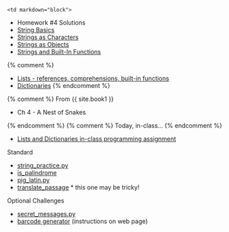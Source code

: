 	<td markdown="block">
* Homework #4 Solutions
* [String Basics](slides/06/strings.html)
* [Strings as Characters](slides/06/strings_as_list.html)
* [Strings as Objects](slides/06/strings_as_objects.html)
* [Strings and Built-In Functions](slides/06/strings_built_in_functions.html) 

{% comment %}
* [Lists - references, comprehensions, built-in functions](slides/06/lists-references-map.html)
* [Dictionaries](slides/06/dictionaries.html)
{% endcomment %}

</td>
{% comment %}
	<td markdown="block">
From {{ site.book1 }}

* Ch 4 - A Nest of Snakes
</td>
{% endcomment %}
	<td markdown="block">
    {% comment %}
Today, in-class…
    {% endcomment %}

* [Lists and Dictionaries in-class programming assignment](https://docs.google.com/a/nyu.edu/forms/d/17TW2NwN2guGO8vf7zSj4Lwp_kRIiOcFWouuXnhPN158/viewform)

<!--
* [](assignments/.html)
-->
Standard

* [string_practice.py](assignments/hw05/string_practice.py) 
* [is_palindrome](assignments/hw05/is_palindrome.py)
* [pig_latin.py](assignments/hw05/pig_latin.py)
* [translate_passage](assignments/hw05/translate_passage.py) \* this one may be tricky!

Optional Challenges

* [secret_messages.py](assignments/hw05/secret_messages.py)
* [barcode generator](assignments/hw05.html) (instructions on web page)
</td>
